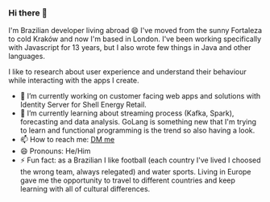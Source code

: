 ### Hi there 👋

I'm Brazilian developer living abroad 😄  I've moved from the sunny Fortaleza to cold Kraków and now I'm based in London. I've been working specifically with Javascript for 13 years, but I also wrote few things in Java and other languages.

I like to research about user experience and understand their behaviour while interacting with the apps I create.

- 🔭 I’m currently working on customer facing web apps and solutions with Identity Server for Shell Energy Retail.
- 🌱 I’m currently learning about streaming process (Kafka, Spark), forecasting and data analysis. GoLang is something new that I'm trying to learn and functional programming is the trend so also having a look.
- 📫 How to reach me: [DM me](https://twitter.com/PhelipeMaia)
- 😄 Pronouns: He/Him
- ⚡ Fun fact: as a Brazilian I like football (each country I've lived I choosed the wrong team, always relegated) and water sports. Living in Europe gave me the opportunity to travel to different countries and keep learning with all of cultural differences.

<!--
**phelipemaia/phelipemaia** is a ✨ _special_ ✨ repository because its `README.md` (this file) appears on your GitHub profile.

Here are some ideas to get you started:

- 🔭 I’m currently working on ...
- 🌱 I’m currently learning ...
- 👯 I’m looking to collaborate on ...
- 🤔 I’m looking for help with ...
- 💬 Ask me about ...
- 📫 How to reach me: ...
- 😄 Pronouns: ...
- ⚡ Fun fact: ...
-->
